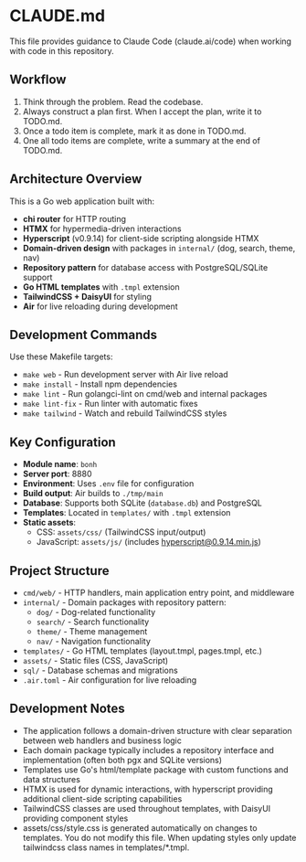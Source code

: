 # CLAUDE.md

This file provides guidance to Claude Code (claude.ai/code) when working with code in this repository.

## Workflow

1. Think through the problem. Read the codebase.
2. Always construct a plan first. When I accept the plan, write it to TODO.md.
3. Once a todo item is complete, mark it as done in TODO.md.
4. One all todo items are complete, write a summary at the end of TODO.md.

## Architecture Overview

This is a Go web application built with:
- **chi router** for HTTP routing
- **HTMX** for hypermedia-driven interactions
- **Hyperscript** (v0.9.14) for client-side scripting alongside HTMX
- **Domain-driven design** with packages in `internal/` (dog, search, theme, nav)
- **Repository pattern** for database access with PostgreSQL/SQLite support
- **Go HTML templates** with `.tmpl` extension
- **TailwindCSS + DaisyUI** for styling
- **Air** for live reloading during development

## Development Commands

Use these Makefile targets:
- `make web` - Run development server with Air live reload
- `make install` - Install npm dependencies 
- `make lint` - Run golangci-lint on cmd/web and internal packages
- `make lint-fix` - Run linter with automatic fixes
- `make tailwind` - Watch and rebuild TailwindCSS styles

## Key Configuration

- **Module name**: `bonh`
- **Server port**: 8880
- **Environment**: Uses `.env` file for configuration
- **Build output**: Air builds to `./tmp/main`
- **Database**: Supports both SQLite (`database.db`) and PostgreSQL
- **Templates**: Located in `templates/` with `.tmpl` extension
- **Static assets**: 
  - CSS: `assets/css/` (TailwindCSS input/output)
  - JavaScript: `assets/js/` (includes hyperscript@0.9.14.min.js)

## Project Structure

- `cmd/web/` - HTTP handlers, main application entry point, and middleware
- `internal/` - Domain packages with repository pattern:
  - `dog/` - Dog-related functionality
  - `search/` - Search functionality  
  - `theme/` - Theme management
  - `nav/` - Navigation functionality
- `templates/` - Go HTML templates (layout.tmpl, pages.tmpl, etc.)
- `assets/` - Static files (CSS, JavaScript)
- `sql/` - Database schemas and migrations
- `.air.toml` - Air configuration for live reloading

## Development Notes

- The application follows a domain-driven structure with clear separation between web handlers and business logic
- Each domain package typically includes a repository interface and implementation (often both pgx and SQLite versions)
- Templates use Go's html/template package with custom functions and data structures
- HTMX is used for dynamic interactions, with hyperscript providing additional client-side scripting capabilities
- TailwindCSS classes are used throughout templates, with DaisyUI providing component styles
- assets/css/style.css is generated automatically on changes to templates. You do not modify this file. When updating styles only update tailwindcss class names in templates/*.tmpl.
